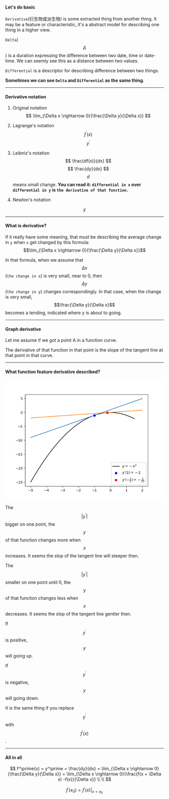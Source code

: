 #### Let's do basic

`Derivative`\(衍生物或派生物\) is some extracted thing from another thing. It may be a feature or characteristic, it's a abstract model for describing one thing in a higher view.

`Delta`\($$\Delta$$\) is a duration expressing the difference between two date, time or date-time. We can seemly see this as a distance between two values.

`Differential` is a descriptor for describing difference between two things.

**Sometimes we can see **`Delta`** and **`Differential`** as the same thing.**

---

#### Derivative notation

1. Original notation
$$
   \lim_{\Delta x \rightarrow 0}{\frac{\Delta y}{\Delta x}}
$$

2. Lagrange's notation
$$
   f^\prime(x)
$$
$$
   y^\prime
$$

3. Leibniz's notation
$$
   \frac{df(x)}{dx}
$$
$$
   \frac{dy}{dx}
$$
$$d$$ means small change.
**You can read it: **`differential in x`** over **`differential in y`** is **`the derivative of that function`**.**

4. Newton's notation


$$
   \dot y
$$

---

#### What is derivative?

If it really have some meaning, that must be describing the average change in `y` when `x` get changed by this formula: $$\lim_{\Delta x \rightarrow 0}{\frac{\Delta y}{\Delta x}}$$

In that formula, when we assume that $$\Delta x$$\(`the change in x`\) is very small, near to 0, then $$\Delta y$$\(`the change in y`\) changes correspondingly. In that case, when the change is very small, $$\frac{\Delta y}{\Delta x}$$ becomes a tending, indicated where y is about to going.

---

#### Graph derivative

Let me assume if we got a point A in a function curve.

The derivative of that function in that point is the slope of the tangent line at that point in that curve.

---

#### What function feature derivative described?

![](/assets/negative_x^2.png)

The $$|y^\prime|$$ bigger on one point, the $$y$$ of that function changes more when $$x$$ increases. It seems the slop of the tangent line will steeper then.

The $$|y^\prime|$$ smaller on one point until 0, the $$y$$ of that function changes less when $$x$$ decreases. It seems the slop of the tangent line gentler then.

If $$y^\prime$$ is positive, $$y$$ will going up.

If $$y^\prime$$ is negative, $$y$$ will going down.

It is the same thing if you replace $$y^\prime$$ with $$f^\prime(x)$$.

---

#### All in all

$$
f^\prime(x) = y^\prime = \frac{dy}{dx} = \lim_{\Delta x \rightarrow 0}{\frac{\Delta y}{\Delta x}} = \lim_{\Delta x \rightarrow 0}{\frac{f(x + \Delta x) -f(x)}{\Delta x}}
\\ \\
$$

$$
f^\prime(x_0) = f^\prime(x)|_{x=x_0}
$$
